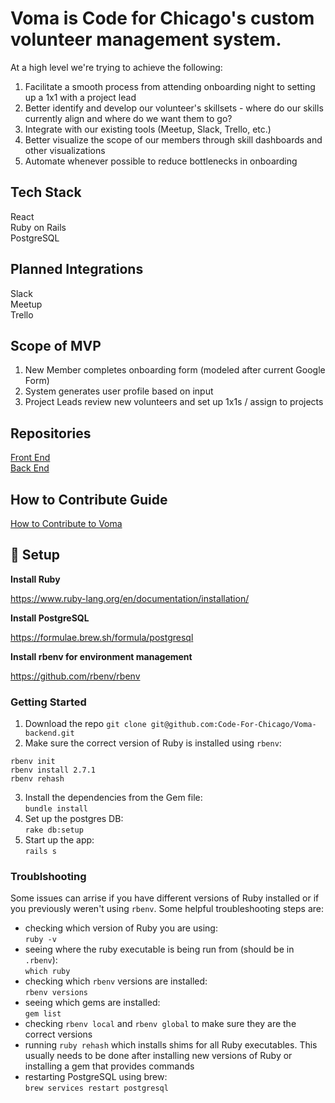 # Voma is Code for Chicago's custom **vo**lunteer **ma**nagement system.

At a high level we're trying to achieve the following:
1. Facilitate a smooth process from attending onboarding night to setting up a 1x1 with a project lead
2. Better identify and develop our volunteer's skillsets - where do our skills currently align and where do we want them to go?
3. Integrate with our existing tools (Meetup, Slack, Trello, etc.)
4. Better visualize the scope of our members through skill dashboards and other visualizations
5. Automate whenever possible to reduce bottlenecks in onboarding 

## Tech Stack

React  
Ruby on Rails  
PostgreSQL  

## Planned Integrations 
Slack  
Meetup  
Trello  

## Scope of MVP

1. New Member completes onboarding form (modeled after current Google Form)
2. System generates user profile based on input
3. Project Leads review new volunteers and set up 1x1s / assign to projects

## Repositories
[Front End](https://github.com/Code-For-Chicago/Voma-frontend)  
[Back End](https://github.com/Code-For-Chicago/Voma-backend)

## How to Contribute Guide
[How to Contribute to Voma](How-to-Contribute.md)

## 🚀 Setup

**Install Ruby**

https://www.ruby-lang.org/en/documentation/installation/

**Install PostgreSQL**

https://formulae.brew.sh/formula/postgresql

**Install rbenv for environment management**

https://github.com/rbenv/rbenv

### Getting Started
1. Download the repo `git clone git@github.com:Code-For-Chicago/Voma-backend.git`
2. Make sure the correct version of Ruby is installed using `rbenv`:
```
rbenv init
rbenv install 2.7.1
rbenv rehash
```
3. Install the dependencies from the Gem file:\
`bundle install`
4. Set up the postgres DB:\
`rake db:setup`
5. Start up the app:\
`rails s`

### Troublshooting
Some issues can arrise if you have different versions of Ruby installed or if you previously weren't using `rbenv`. Some helpful troubleshooting steps are:
- checking which version of Ruby you are using:\
`ruby -v`
- seeing where the ruby executable is being run from (should be in `.rbenv`):\
`which ruby`
- checking which `rbenv` versions are installed:\
`rbenv versions`
- seeing which gems are installed:\
`gem list`
- checking `rbenv local` and `rbenv global` to make sure they are the correct versions
- running `ruby rehash` which installs shims for all Ruby executables. This usually needs to be done after installing new versions of Ruby or installing a gem that provides commands
- restarting PostgreSQL using brew:\
`brew services restart postgresql`
